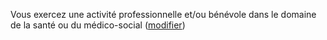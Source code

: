 Vous exercez une activité professionnelle et/ou bénévole dans le domaine de la santé ou du médico-social (<a href="#activitepro">modifier</a>)
